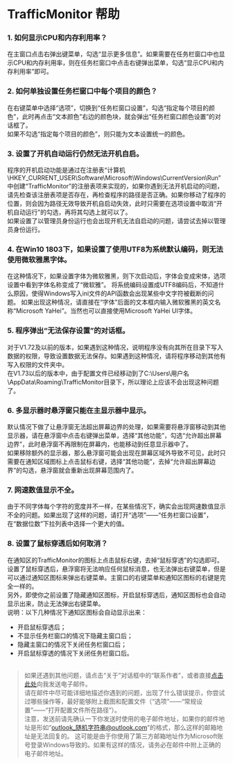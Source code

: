 # TrafficMonitor 帮助
### 1. 如何显示CPU和内存利用率？
在主窗口点击右弹出键菜单，勾选“显示更多信息”。如果需要在任务栏窗口中也显示CPU和内存利用率，则在任务栏窗口中点击右键弹出菜单，勾选“显示CPU和内存利用率”即可。
### 2. 如何单独设置任务栏窗口中每个项目的颜色？
在右键菜单中选择“选项”，切换到“任务栏窗口设置”，勾选“指定每个项目的颜色”，此时再点击“文本颜色”右边的颜色块，就会弹出“任务栏窗口颜色设置”的对话框了。<br>
如果不勾选“指定每个项目的颜色”，则只能为文本设置统一的颜色。
### 3. 设置了开机自动运行仍然无法开机自启。
程序的开机启动功能是通过在注册表“计算机\HKEY_CURRENT_USER\Software\Microsoft\Windows\CurrentVersion\Run”中创建“TrafficMonitor”的注册表项来实现的，如果你遇到无法开机启动的问题，请先检查该注册表项是否存在，再检查程序的路径是否正确。如果你移动了程序的位置，则会因为路径无效导致开机自启动失效，此时只需要在选项设置中取消“开机自动运行”的勾选，再将其勾选上就可以了。<br>
如果设置了以管理员身份运行也会出现开机无法自启动的问题，请尝试去掉以管理员身份运行。<br>
### 4. 在Win10 1803下，如果设置了使用UTF8为系统默认编码，则无法使用微软雅黑字体。
在这种情况下，如果设置字体为微软雅黑，则下次启动后，字体会变成宋体，选项设置中看到字体名称变成了“微软雅”。
将系统编码设置成UTF8编码后，不知道什么原因，使得Windows写入ini文件的API函数会出现某些中文字符被截断的问题。
如果出现这种情况，请直接在“字体”后面的文本框内输入微软雅黑的英文名称“Microsoft YaHei”。当然也可以直接使用Microsoft YaHei UI字体。
### 5. 程序弹出“无法保存设置”的对话框。
对于V1.72及以前的版本，如果遇到这种情况，说明程序没有向其所在目录下写入数据的权限，导致设置数据无法保存。如果遇到这种情况，请将程序移动到其他有写入权限的文件夹中。<br>
在V1.73以后的版本中，由于配置文件已经移动到了C:\Users\用户名\AppData\Roaming\TrafficMonitor目录下，所以理论上应该不会出现这种问题了。
### 6. 多显示器时悬浮窗只能在主显示器中显示。
默认情况下做了让悬浮窗无法超出屏幕边界的处理，如果需要将悬浮窗移动到其他显示器，请在悬浮窗中点击右键弹出菜单，选择“其他功能”，勾选“允许超出屏幕边界”，此时悬浮窗不再限制在屏幕内，也能移动到任意显示器中了。<br>
如果移除额外的显示器，那么悬浮窗可能会出现在屏幕区域外导致不可见，此时只需要在通知区域图标上点击鼠标右键，选择“其他功能”，去掉“允许超出屏幕边界”的勾选，悬浮窗就会重新出现屏幕范围内了。
### 7. 网速数值显示不全。
由于不同字体每个字符的宽度并不一样，在某些情况下，确实会出现网速数值显示不全的问题。如果出现了这样的问题，请打开“选项”——“任务栏窗口设置”，在“数据位数”下拉列表中选择一个更大的值。
### 8. 设置了鼠标穿透后如何取消？
在通知区的TrafficMonitor的图标上点击鼠标右键，去掉“鼠标穿透”的勾选即可。<br>
设置了鼠标穿透后，悬浮窗将无法响应任何鼠标消息，也无法弹出右键菜单，但是可以通过通知区图标来弹出右键菜单。主窗口的右键菜单和通知区图标的右键是完全一样的。<br>
另外，即使你之前设置了隐藏通知区图标，开启鼠标穿透后，通知区图标也会自动显示出来，防止无法弹出右键菜单。<br>
说明：以下几种情况下通知区图标会自动显示出来：<br>
* 开启鼠标穿透后；
* 不显示任务栏窗口的情况下隐藏主窗口后；
* 隐藏主窗口的情况下关闭任务栏窗口后；
* 开启鼠标穿透的情况下关闭任务栏窗口后。
<br><br>
>如果还遇到其他问题，请点击“关于”对话框中的“联系作者”，或者直接[点击此处](mailto:zhongyang219@hotmail.com)向我发送电子邮件。<br>
请在邮件中尽可能详细地描述你遇到的问题，出现了什么错误提示，你尝试过哪些操作等，最好能够附上截图和配置文件（“选项”——“常规设置”——“打开配置文件所在路径”）。<br>
注意，发送前请先确认一下你发送时使用的电子邮件地址，如果你的邮件地址是形如“outlook_随机字符串@outlook.com”的格式，那么这样的邮箱地址是无法回复的。
这可能是由于你使用了第三方邮箱地址作为Microsoft账号登录Windows导致的。如果有这样的情况，请务必在邮件中附上正确的电子邮件地址。
